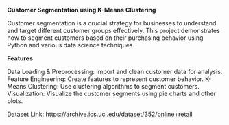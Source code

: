 **Customer Segmentation using K-Means Clustering**


Customer segmentation is a crucial strategy for businesses to understand and target different customer groups effectively. This project demonstrates how to segment customers based on their purchasing behavior using Python and various data science techniques.

**Features**


Data Loading & Preprocessing: Import and clean customer data for analysis.
Feature Engineering: Create features to represent customer behavior.
K-Means Clustering: Use clustering algorithms to segment customers.
Visualization: Visualize the customer segments using pie charts and other plots.

Dataset Link: https://archive.ics.uci.edu/dataset/352/online+retail 
